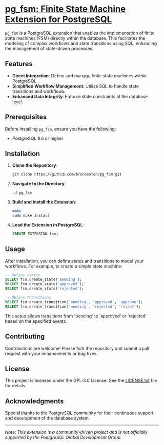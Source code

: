 # [pg_fsm: Finite State Machine Extension for PostgreSQL](https://github.com/brunoenten/pg_fsm)

`pg_fsm` is a PostgreSQL extension that enables the implementation of finite state machines (FSM) directly within the database. This facilitates the modeling of complex workflows and state transitions using SQL, enhancing the management of state-driven processes.

## Features

- **Direct Integration**: Define and manage finite state machines within PostgreSQL.
- **Simplified Workflow Management**: Utilize SQL to handle state transitions and workflows.
- **Enhanced Data Integrity**: Enforce state constraints at the database level.

## Prerequisites

Before installing `pg_fsm`, ensure you have the following:

- PostgreSQL 9.6 or higher

## Installation

1. **Clone the Repository**:

   ```bash
   git clone https://github.com/brunoenten/pg_fsm.git
   ```

2. **Navigate to the Directory**:

   ```bash
   cd pg_fsm
   ```

3. **Build and Install the Extension**:

   ```bash
   make
   sudo make install
   ```

4. **Load the Extension in PostgreSQL**:

   ```sql
   CREATE EXTENSION fsm;
   ```

## Usage

After installation, you can define states and transitions to model your workflows. For example, to create a simple state machine:

```sql
-- Define states
SELECT fsm.create_state('pending');
SELECT fsm.create_state('approved');
SELECT fsm.create_state('rejected');

-- Define transitions
SELECT fsm.create_transition('pending', 'approved', 'approve');
SELECT fsm.create_transition('pending', 'rejected', 'reject');
```

This setup allows transitions from 'pending' to 'approved' or 'rejected' based on the specified events.

## Contributing

Contributions are welcome! Please fork the repository and submit a pull request with your enhancements or bug fixes.

## License

This project is licensed under the GPL-3.0 License. See the [LICENSE.txt](LICENSE.txt) file for details.

## Acknowledgments

Special thanks to the PostgreSQL community for their continuous support and development of the database system.

---

*Note: This extension is a community-driven project and is not officially supported by the PostgreSQL Global Development Group.* 

